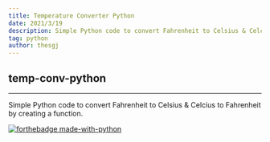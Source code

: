 ```yaml
---
title: Temperature Converter Python
date: 2021/3/19
description: Simple Python code to convert Fahrenheit to Celsius & Celcius to Fahrenheit by creating a function.
tag: python
author: thesgj
---
```



## temp-conv-python

---
Simple Python code to convert Fahrenheit to Celsius & Celcius to Fahrenheit by creating a function.

[![forthebadge made-with-python](http://ForTheBadge.com/images/badges/made-with-python.svg)](https://www.python.org/)
